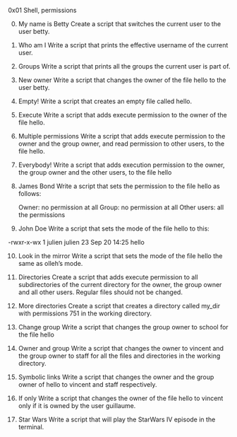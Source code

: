 0x01 Shell, permissions

0. My name is Betty 
Create a script that switches the current user to the user betty.

1. Who am I 
Write a script that prints the effective username of the current user.

2. Groups 
Write a script that prints all the groups the current user is part of.

3. New owner 
Write a script that changes the owner of the file hello to the user betty.

4. Empty! 
Write a script that creates an empty file called hello.

5. Execute 
Write a script that adds execute permission to the owner of the file hello.

6. Multiple permissions
Write a script that adds execute permission to the owner and the group owner, and read permission to other users, to the file hello.

7. Everybody! 
Write a script that adds execution permission to the owner, the group owner and the other users, to the file hello

8. James Bond 
Write a script that sets the permission to the file hello as follows:

    Owner: no permission at all
    Group: no permission at all
    Other users: all the permissions


9. John Doe 
Write a script that sets the mode of the file hello to this:

-rwxr-x-wx 1 julien julien 23 Sep 20 14:25 hello


10. Look in the mirror 
Write a script that sets the mode of the file hello the same as olleh’s mode.

11. Directories
Create a script that adds execute permission to all subdirectories of the current directory for the owner, the group owner and all other users. Regular files should not be changed.

12. More directories 
Create a script that creates a directory called my_dir with permissions 751 in the working directory.

13. Change group 
Write a script that changes the group owner to school for the file hello

14. Owner and group 
Write a script that changes the owner to vincent and the group owner to staff for all the files and directories in the working directory.

15. Symbolic links 
Write a script that changes the owner and the group owner of hello to vincent and staff respectively.

16. If only 
Write a script that changes the owner of the file hello to vincent only if it is owned by the user guillaume.

17. Star Wars 
Write a script that will play the StarWars IV episode in the terminal.
